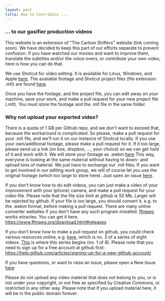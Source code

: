 ```yaml
---
layout: post
title: How to Contribute ...
---
```

### ... to our gasifier production videos

This website is an extension of "The Carbon Shifters" website (link coming soon). We have decided to keep this part of our efforts separate to prevent confusion. If you have watched our movies and want to improve them, translate the subtitles and/or the voice-overs, or contribute your own video, here is how you can do that.   

We use Shotcut for video editing. It is available for Linux, Windows, and Apple <a href="https://shotcut.org">here</a>. 
The available footage and Shotcut project files (file extension: .mlt) are found [here](https://github.com/zorbathegreek/Gasifier-Production/tree/master/assets/footage
). 

Once you have the footage, and the project file, you can edit away on your machine, save your work, and make a pull request for your new project file (.mlt). You must store the footage and the .mlt file in the same folder.

### Why not upload your exported video? 
There is a quota of 1 GB per Github repo, and we don't want to exceed that, because the workaround is complicated. 
So please, make a pull request for your .mlt file, and we'll run it on our instance of Shotcut locally. If you use your own/additional footage, please make a pull request for it. If it too large, please send us a link (on box, dropbox, ..., your choice) so we can get hold of it and work with it. We will store your footage as .webm [here](https://github.com/zorbathegreek/Gasifier-Production/tree/master/assets/footage) This way, everyone is looking at the same material without having to down- and upload tons of material. We just have to exchange our .mlt files. If you want to get involved in our editing work group, we will of course let you use the original footage (which too large to store here). Just open an issue [here](https://github.com/zorbathegreek/gasifier-production/issues/new).  

If you don't know how to do edit videos, you can just make a video of your improvement with your (phone) camera, and make a pull request for your video file. Please note that the file size limit at github is 50 Mb. Larger will be rejected by github. If your file is too large, you should convert it, e.g. to the .webm format, before making a pull request. There are many online converter websites if you don't have any such program installed. [ffmpeg](https://www.ffmpeg.org/) works miracles. You can get it here. https://www.ffmpeg.org/download.html#releases

If you don't know how to make a pull request on github, you could check various resources online, e.g. [here](https://www.youtube.com/watch?v=_NrSWLQsDL4), which is no. 3 of a series of eight videos. 
[This](https://www.youtube.com/watch?v=BCQHnlnPusY) is where this series begins (no. 1 of 8). Please note that you need to sign up for a free account at github first: https://help.github.com/articles/signing-up-for-a-new-github-account/

If you have questions, or want to raise an issue, please open a New Issue [here](https://github.com/zorbathegreek/gasifier-production/issues/new)

Please do not upload any video material that does not belong to you, or is not under your copyright, or not free as specified by Creative Commons, or restricted in any other way. Please note that if you upload material here, it will be in the public domain forever. 
